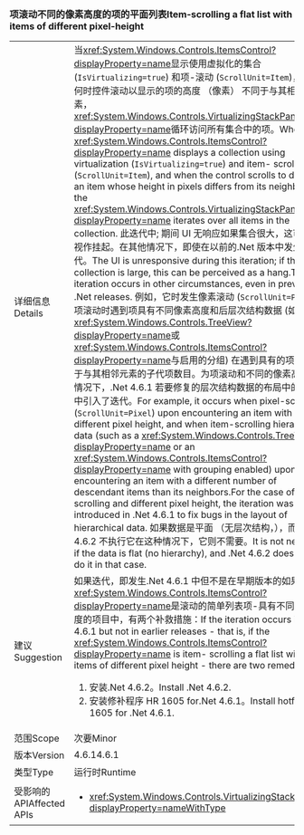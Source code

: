 ### <a name="item-scrolling-a-flat-list-with-items-of-different-pixel-height"></a><span data-ttu-id="a1cf5-101">项滚动不同的像素高度的项的平面列表</span><span class="sxs-lookup"><span data-stu-id="a1cf5-101">Item-scrolling a flat list with items of different pixel-height</span></span>

|   |   |
|---|---|
|<span data-ttu-id="a1cf5-102">详细信息</span><span class="sxs-lookup"><span data-stu-id="a1cf5-102">Details</span></span>|<span data-ttu-id="a1cf5-103">当<xref:System.Windows.Controls.ItemsControl?displayProperty=name>显示使用虚拟化的集合 (<code>IsVirtualizing=true</code>) 和项-滚动 (<code>ScrollUnit=Item</code>)，以及何时控件滚动以显示的项的高度 （像素） 不同于与其相邻元素，<xref:System.Windows.Controls.VirtualizingStackPanel?displayProperty=name>循环访问所有集合中的项。</span><span class="sxs-lookup"><span data-stu-id="a1cf5-103">When an <xref:System.Windows.Controls.ItemsControl?displayProperty=name> displays a collection using virtualization (<code>IsVirtualizing=true</code>) and item- scrolling (<code>ScrollUnit=Item</code>), and when the control scrolls to display an item whose height in pixels differs from its neighbors, the <xref:System.Windows.Controls.VirtualizingStackPanel?displayProperty=name> iterates over all items in the collection.</span></span> <span data-ttu-id="a1cf5-104">此迭代中; 期间 UI 无响应如果集合很大，这可以被视作挂起。在其他情况下，即使在以前的.Net 版本中发生迭代。</span><span class="sxs-lookup"><span data-stu-id="a1cf5-104">The UI is unresponsive during this iteration; if the collection is large, this can be perceived as a hang.The iteration occurs in other circumstances, even in previous .Net releases.</span></span> <span data-ttu-id="a1cf5-105">例如，它时发生像素滚动 (<code>ScrollUnit=Pixel</code>) 项滚动时遇到项具有不同像素高度和后层次结构数据 (如<xref:System.Windows.Controls.TreeView?displayProperty=name>或<xref:System.Windows.Controls.ItemsControl?displayProperty=name>与启用的分组) 在遇到具有的项时不同于与其相邻元素的子代项数目。为项滚动和不同的像素高度的情况下，.Net 4.6.1 若要修复的层次结构数据的布局中的 bug 中引入了迭代。</span><span class="sxs-lookup"><span data-stu-id="a1cf5-105">For example, it occurs when pixel-scrolling (<code>ScrollUnit=Pixel</code>) upon encountering an item with different pixel height, and when item-scrolling hierarchical data (such as a <xref:System.Windows.Controls.TreeView?displayProperty=name> or an <xref:System.Windows.Controls.ItemsControl?displayProperty=name> with grouping enabled) upon encountering an item with a different number of descendant items than its neighbors.For the case of item-scrolling and different pixel height, the iteration was introduced in .Net 4.6.1 to fix bugs in the layout of hierarchical data.</span></span>  <span data-ttu-id="a1cf5-106">如果数据是平面 （无层次结构，），而.Net 4.6.2 不执行它在这种情况下，它则不需要。</span><span class="sxs-lookup"><span data-stu-id="a1cf5-106">It is not needed if the data is flat (no hierarchy), and .Net 4.6.2 does not do it in that case.</span></span>|
|<span data-ttu-id="a1cf5-107">建议</span><span class="sxs-lookup"><span data-stu-id="a1cf5-107">Suggestion</span></span>|<span data-ttu-id="a1cf5-108">如果迭代，即发生.Net 4.6.1 中但不是在早期版本的如果<xref:System.Windows.Controls.ItemsControl?displayProperty=name>是滚动的简单列表项-具有不同像素高度的项目中，有两个补救措施：</span><span class="sxs-lookup"><span data-stu-id="a1cf5-108">If the iteration occurs in .Net 4.6.1 but not in earlier releases - that is, if the <xref:System.Windows.Controls.ItemsControl?displayProperty=name> is item- scrolling a flat list with items of different pixel height - there are two remedies:</span></span><ol><li><span data-ttu-id="a1cf5-109">安装.Net 4.6.2。</span><span class="sxs-lookup"><span data-stu-id="a1cf5-109">Install .Net 4.6.2.</span></span></li><li><span data-ttu-id="a1cf5-110">安装修补程序 HR 1605 for.Net 4.6.1。</span><span class="sxs-lookup"><span data-stu-id="a1cf5-110">Install hotfix HR 1605 for .Net 4.6.1.</span></span></li></ol>|
|<span data-ttu-id="a1cf5-111">范围</span><span class="sxs-lookup"><span data-stu-id="a1cf5-111">Scope</span></span>|<span data-ttu-id="a1cf5-112">次要</span><span class="sxs-lookup"><span data-stu-id="a1cf5-112">Minor</span></span>|
|<span data-ttu-id="a1cf5-113">版本</span><span class="sxs-lookup"><span data-stu-id="a1cf5-113">Version</span></span>|<span data-ttu-id="a1cf5-114">4.6.1</span><span class="sxs-lookup"><span data-stu-id="a1cf5-114">4.6.1</span></span>|
|<span data-ttu-id="a1cf5-115">类型</span><span class="sxs-lookup"><span data-stu-id="a1cf5-115">Type</span></span>|<span data-ttu-id="a1cf5-116">运行时</span><span class="sxs-lookup"><span data-stu-id="a1cf5-116">Runtime</span></span>|
|<span data-ttu-id="a1cf5-117">受影响的 API</span><span class="sxs-lookup"><span data-stu-id="a1cf5-117">Affected APIs</span></span>|<ul><li><xref:System.Windows.Controls.VirtualizingStackPanel?displayProperty=nameWithType></li></ul>|

